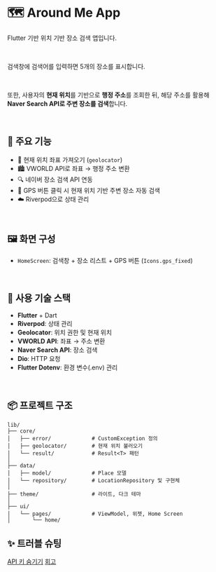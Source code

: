 # 🗺️ Around Me App

Flutter 기반 위치 기반 장소 검색 앱입니다.

<br>

검색창에 검색어를 입력하면 5개의 장소를 표시합니다.

<br>

또한, 사용자의 **현재 위치**를 기반으로 **행정 주소**를 조회한 뒤, 해당 주소를 활용해 **Naver Search API로 주변 장소를 검색**합니다.

<br>

## 🚀 주요 기능

- 📍 현재 위치 좌표 가져오기 (`geolocator`)
- 🏙️ VWORLD API로 좌표 → 행정 주소 변환
- 🔍 네이버 장소 검색 API 연동
- 🧭 GPS 버튼 클릭 시 현재 위치 기반 주변 장소 자동 검색
- ☁️ Riverpod으로 상태 관리

<br>

## 🖼️ 화면 구성

- `HomeScreen`: 검색창 + 장소 리스트 + GPS 버튼 (`Icons.gps_fixed`)

<br>

## 🔧 사용 기술 스택

- **Flutter** + Dart
- **Riverpod**: 상태 관리
- **Geolocator**: 위치 권한 및 현재 위치
- **VWORLD API**: 좌표 → 주소 변환
- **Naver Search API**: 장소 검색
- **Dio**: HTTP 요청
- **Flutter Dotenv**: 환경 변수(.env) 관리

<br>

## 📦 프로젝트 구조
```
lib/
├── core/
│   ├── error/             # CustomException 정의
│   ├── geolocator/        # 현재 위치 불러오기
│   └── result/            # Result<T> 패턴
│
├── data/
│   ├── model/             # Place 모델
│   └── repository/        # LocationRepository 및 구현체
│
├── theme/                 # 라이트, 다크 테마
│
├── ui/
│   └── pages/             # ViewModel, 위젯, Home Screen
│       └── home/           

```

## ✨ 트러블 슈팅
[API 키 숨기기](https://sfida.tistory.com/129)
[회고](https://sfida.tistory.com/127)

<br>
